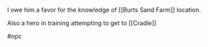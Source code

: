 I owe him a favor for the knowledge of [[Burts Sand Farm]] location.

Also a hero in training attempting to get to [[Cradle]]

#npc